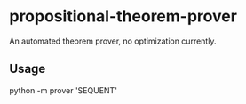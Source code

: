 # propositional-theorem-prover
An automated theorem prover, no optimization currently.

## Usage
python -m prover 'SEQUENT'